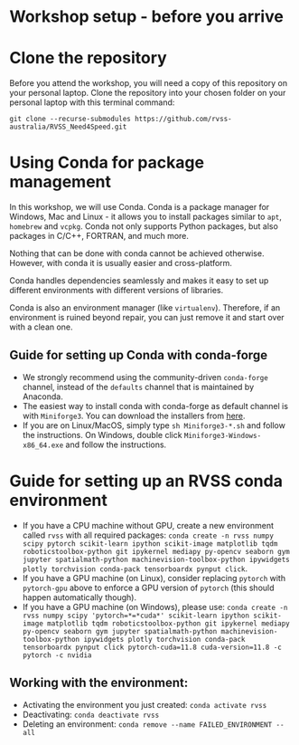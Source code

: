 # Workshop setup - before you arrive

# Clone the repository
Before you attend the workshop, you will need a copy of this repository on your personal laptop. Clone the repository into your chosen folder on your personal laptop with this terminal command:

`git clone --recurse-submodules https://github.com/rvss-australia/RVSS_Need4Speed.git`

# Using Conda for package management
In this workshop, we will use Conda. Conda is a package manager for Windows, Mac and Linux - it allows you to install packages similar to `apt`, `homebrew` and `vcpkg`. Conda not only supports Python packages, but also packages in C/C++, FORTRAN, and much more.

Nothing that can be done with conda cannot be achieved otherwise. However, with conda it is usually easier and cross-platform.

Conda handles dependencies seamlessly and makes it easy to set up different environments with different versions of libraries.

Conda is also an environment manager (like `virtualenv`). Therefore, if an environment is ruined beyond repair, you can just remove it and start over with a clean one.

## Guide for setting up Conda with conda-forge
- We strongly recommend using the community-driven `conda-forge` channel, instead of the `defaults` channel that is maintained by Anaconda. 
- The easiest way to install conda with conda-forge as default channel is with `Miniforge3`. You can download the installers from [here](https://github.com/conda-forge/miniforge#miniforge3).
- If you are on Linux/MacOS, simply type `sh Miniforge3-*.sh` and follow the instructions. On Windows, double click `Miniforge3-Windows-x86_64.exe` and follow the instructions.

# Guide for setting up an RVSS conda environment
- If you have a CPU machine without GPU, create a new environment called `rvss` with all required packages: `conda create -n rvss numpy scipy pytorch scikit-learn ipython scikit-image matplotlib tqdm roboticstoolbox-python git ipykernel mediapy py-opencv seaborn gym jupyter spatialmath-python machinevision-toolbox-python ipywidgets plotly torchvision conda-pack tensorboardx pynput click`.
- If you have a GPU machine (on Linux), consider replacing `pytorch` with `pytorch-gpu` above to enforce a GPU version of `pytorch` (this should happen automatically though).
- If you have a GPU machine (on Windows), please use: `conda create -n rvss numpy scipy 'pytorch=*=*cuda*' scikit-learn ipython scikit-image matplotlib tqdm roboticstoolbox-python git ipykernel mediapy py-opencv seaborn gym jupyter spatialmath-python machinevision-toolbox-python ipywidgets plotly torchvision conda-pack tensorboardx pynput click pytorch-cuda=11.8 cuda-version=11.8 -c pytorch -c nvidia`

## Working with the environment:
- Activating the environment you just created: `conda activate rvss`
- Deactivating: `conda deactivate rvss`
- Deleting an environment: `conda remove --name FAILED_ENVIRONMENT --all`
